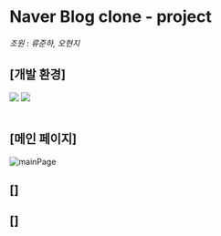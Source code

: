 # Naver Blog clone - project

*조원 : 류준하, 오현지*
<br>
<h2>[개발 환경]</h2>
<div>
	<img src="https://img.shields.io/badge/HTML5-E34F26?style=flat&logo=HTML5&logoColor=white">
	<img src="https://img.shields.io/badge/CSS3-1572B6?style=flat&logo=CSS3&logoColor=white">
  
</div>
<br>
<h2>[메인 페이지]</h2>

![mainPage](https://github.com/hongdii/Naver_Blog_clone-project/assets/93081185/a8ace756-34bf-4bc5-8231-a10ab3ffba27)



<h2>[]</h2>

<h2>[]</h2>
